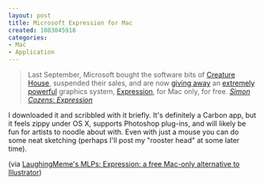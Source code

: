 ```yaml
--- 
layout: post
title: Microsoft Expression for Mac
created: 1083045918
categories: 
- Mac
- Application
---
```

<blockquote>
Last September, Microsoft bought the software bits of <a
href="http://www.creaturehouse.com">Creature House</a>, suspended their sales, and are now <a href="http://www.microsoft.com/downloads/details.aspx?FamilyID=bb222487-dc7a-46d0-bcec-7275bbc73788&DisplayLang=en">giving away</a> an <a href="http://www.creaturehouse.com/expression3.htm">extremely
powerful</a> graphics system, <a href="http://www.microsoft.com/products/expression/">Expression</a>, for Mac only, for free.
<cite><a href="http://blog.simon-cozens.org/bryar.cgi/id_6724">Simon Cozens: Expression</a></cite>
</blockquote>

<p>I downloaded it and scribbled with it briefly. It's definitely a Carbon app, but it feels zippy under OS X, supports Photoshop plug-ins, and will likely be fun for artists to noodle about with. Even with just a mouse you can do some neat sketching (perhaps I'll post my "rooster head" at some later time).</p>

<p>(via <a href="http://laughingmeme.org/mlp/archives/2004_04.html#001975">LaughingMeme's MLPs: Expression: a free Mac-only alternative to Illustrator</a>)</p>
